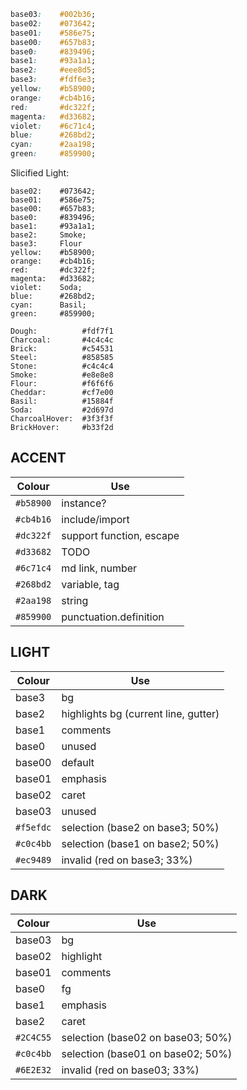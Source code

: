```css
base03:    #002b36;
base02:    #073642;
base01:    #586e75;
base00:    #657b83;
base0:     #839496;
base1:     #93a1a1;
base2:     #eee8d5;
base3:     #fdf6e3;
yellow:    #b58900;
orange:    #cb4b16;
red:       #dc322f;
magenta:   #d33682;
violet:    #6c71c4;
blue:      #268bd2;
cyan:      #2aa198;
green:     #859900;
```

Slicified Light:

```
base02:    #073642;
base01:    #586e75;
base00:    #657b83;
base0:     #839496;
base1:     #93a1a1;
base2:     Smoke;
base3:     Flour
yellow:    #b58900;
orange:    #cb4b16;
red:       #dc322f;
magenta:   #d33682;
violet:    Soda;
blue:      #268bd2;
cyan:      Basil;
green:     #859900;
```

```
Dough:          #fdf7f1
Charcoal:       #4c4c4c
Brick:          #c54531
Steel:          #858585
Stone:          #c4c4c4
Smoke:          #e8e8e8
Flour:          #f6f6f6
Cheddar:        #cf7e00
Basil:          #15884f
Soda:           #2d697d
CharcoalHover:  #3f3f3f
BrickHover:     #b33f2d
```

## ACCENT
Colour    |  Use
--------- | -----
`#b58900` | instance?
`#cb4b16` | include/import
`#dc322f` | support function, escape
`#d33682` | TODO
`#6c71c4` | md link, number
`#268bd2` | variable, tag
`#2aa198` | string
`#859900` | punctuation.definition

## LIGHT
Colour    |  Use
--------- | -----
base3     | bg
base2     | highlights bg (current line, gutter)
base1     | comments
base0     | unused
base00    | default
base01    | emphasis
base02    | caret
base03    | unused
`#f5efdc` | selection (base2 on base3; 50%)
`#c0c4bb` | selection (base1 on base2; 50%)
`#ec9489` | invalid   (red   on base3; 33%)

## DARK
Colour    |  Use
--------- | -----
base03    | bg
base02    | highlight
base01    | comments
base0     | fg
base1     | emphasis
base2     | caret
`#2C4C55` | selection (base02 on base03; 50%)
`#c0c4bb` | selection (base01 on base02; 50%)
`#6E2E32` | invalid   (red    on base03; 33%)
